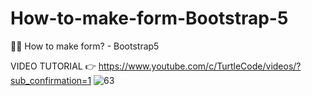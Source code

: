 # How-to-make-form-Bootstrap-5
💪🏻 How to make form? - Bootstrap5

VIDEO TUTORIAL 👉 https://www.youtube.com/c/TurtleCode/videos/?sub_confirmation=1
![63](https://user-images.githubusercontent.com/85156399/161373308-cedb9f96-8c37-4b5b-82a5-eb82a6c16657.png)
